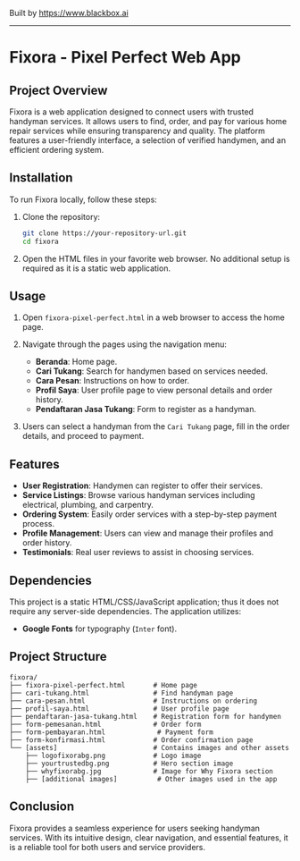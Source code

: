 
Built by https://www.blackbox.ai

---

# Fixora - Pixel Perfect Web App

## Project Overview
Fixora is a web application designed to connect users with trusted handyman services. It allows users to find, order, and pay for various home repair services while ensuring transparency and quality. The platform features a user-friendly interface, a selection of verified handymen, and an efficient ordering system.

## Installation
To run Fixora locally, follow these steps:
1. Clone the repository:
   ```bash
   git clone https://your-repository-url.git
   cd fixora
   ```
2. Open the HTML files in your favorite web browser. No additional setup is required as it is a static web application.

## Usage
1. Open `fixora-pixel-perfect.html` in a web browser to access the home page.
2. Navigate through the pages using the navigation menu:
   - **Beranda**: Home page.
   - **Cari Tukang**: Search for handymen based on services needed.
   - **Cara Pesan**: Instructions on how to order.
   - **Profil Saya**: User profile page to view personal details and order history.
   - **Pendaftaran Jasa Tukang**: Form to register as a handyman.

3. Users can select a handyman from the `Cari Tukang` page, fill in the order details, and proceed to payment.

## Features
- **User Registration**: Handymen can register to offer their services.
- **Service Listings**: Browse various handyman services including electrical, plumbing, and carpentry.
- **Ordering System**: Easily order services with a step-by-step payment process.
- **Profile Management**: Users can view and manage their profiles and order history.
- **Testimonials**: Real user reviews to assist in choosing services.

## Dependencies
This project is a static HTML/CSS/JavaScript application; thus it does not require any server-side dependencies. The application utilizes:
- **Google Fonts** for typography (`Inter` font).

## Project Structure
```
fixora/
├── fixora-pixel-perfect.html       # Home page
├── cari-tukang.html                # Find handyman page
├── cara-pesan.html                 # Instructions on ordering
├── profil-saya.html                # User profile page
├── pendaftaran-jasa-tukang.html    # Registration form for handymen
├── form-pemesanan.html             # Order form
├── form-pembayaran.html             # Payment form
├── form-konfirmasi.html            # Order confirmation page
└── [assets]                        # Contains images and other assets
    ├── logofixorabg.png            # Logo image
    ├── yourtrustedbg.png           # Hero section image
    ├── whyfixorabg.jpg             # Image for Why Fixora section
    ├── [additional images]          # Other images used in the app
```

## Conclusion
Fixora provides a seamless experience for users seeking handyman services. With its intuitive design, clear navigation, and essential features, it is a reliable tool for both users and service providers.
